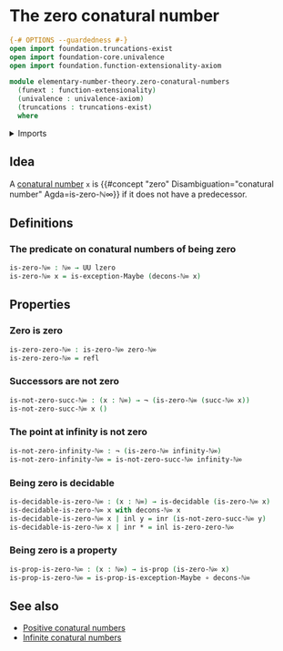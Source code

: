 # The zero conatural number

```agda
{-# OPTIONS --guardedness #-}
open import foundation.truncations-exist
open import foundation-core.univalence
open import foundation.function-extensionality-axiom

module elementary-number-theory.zero-conatural-numbers
  (funext : function-extensionality)
  (univalence : univalence-axiom)
  (truncations : truncations-exist)
  where
```

<details><summary>Imports</summary>

```agda
open import elementary-number-theory.conatural-numbers funext univalence truncations

open import foundation.coproduct-types funext univalence truncations
open import foundation.decidable-types funext univalence truncations
open import foundation.function-types funext
open import foundation.negation funext
open import foundation.universe-levels

open import foundation-core.identity-types
open import foundation-core.maybe
open import foundation-core.propositions
```

</details>

## Idea

A [conatural number](elementary-number-theory.conatural-numbers.md) `x` is
{{#concept "zero" Disambiguation="conatural number" Agda=is-zero-ℕ∞}} if it does
not have a predecessor.

## Definitions

### The predicate on conatural numbers of being zero

```agda
is-zero-ℕ∞ : ℕ∞ → UU lzero
is-zero-ℕ∞ x = is-exception-Maybe (decons-ℕ∞ x)
```

## Properties

### Zero is zero

```agda
is-zero-zero-ℕ∞ : is-zero-ℕ∞ zero-ℕ∞
is-zero-zero-ℕ∞ = refl
```

### Successors are not zero

```agda
is-not-zero-succ-ℕ∞ : (x : ℕ∞) → ¬ (is-zero-ℕ∞ (succ-ℕ∞ x))
is-not-zero-succ-ℕ∞ x ()
```

### The point at infinity is not zero

```agda
is-not-zero-infinity-ℕ∞ : ¬ (is-zero-ℕ∞ infinity-ℕ∞)
is-not-zero-infinity-ℕ∞ = is-not-zero-succ-ℕ∞ infinity-ℕ∞
```

### Being zero is decidable

```agda
is-decidable-is-zero-ℕ∞ : (x : ℕ∞) → is-decidable (is-zero-ℕ∞ x)
is-decidable-is-zero-ℕ∞ x with decons-ℕ∞ x
is-decidable-is-zero-ℕ∞ x | inl y = inr (is-not-zero-succ-ℕ∞ y)
is-decidable-is-zero-ℕ∞ x | inr * = inl is-zero-zero-ℕ∞
```

### Being zero is a property

```agda
is-prop-is-zero-ℕ∞ : (x : ℕ∞) → is-prop (is-zero-ℕ∞ x)
is-prop-is-zero-ℕ∞ = is-prop-is-exception-Maybe ∘ decons-ℕ∞
```

## See also

- [Positive conatural numbers](elementary-number-theory.positive-conatural-numbers.md)
- [Infinite conatural numbers](elementary-number-theory.infinite-conatural-numbers.md)
